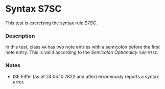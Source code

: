 # Syntax S7SC

This [test](.) is exercising the syntax rule [S7SC](../Readme.md).

### Description

In this test, class `AA` has two note entries with a semicolon
before the first note entry. This is valid according to the *Semicolon Optionality rule* `S7SC`.

### Notes

* ISE Eiffel (as of 24.05.10.7822 and after) erroneously reports a syntax error.
